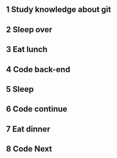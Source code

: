 ## 1 Study knowledge about git

## 2 Sleep over

## 3 Eat lunch

## 4 Code back-end

## 5 Sleep

## 6 Code continue

## 7 Eat dinner

## 8 Code Next

